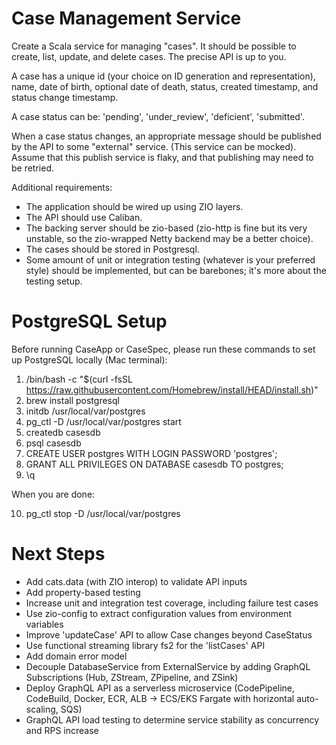# Case Management Service

Create a Scala service for managing "cases". It should be possible to create, list, update, and delete cases. The precise API is up to you.

A case has a unique id (your choice on ID generation and representation), name, date of birth, optional date of death, status, created timestamp, and status change timestamp.

A case status can be: 'pending', 'under_review', 'deficient', 'submitted'.

When a case status changes, an appropriate message should be published by the API to some "external" service. (This service can be mocked). Assume that this publish service is flaky, and that publishing may need to be retried.

Additional requirements:

* The application should be wired up using ZIO layers.
* The API should use Caliban.
* The backing server should be zio-based (zio-http is fine but its very unstable, so the zio-wrapped Netty backend may be a better choice).
* The cases should be stored in Postgresql.
* Some amount of unit or integration testing (whatever is your preferred style) should be implemented, but can be barebones; it's more about the testing setup.

# PostgreSQL Setup

Before running CaseApp or CaseSpec, please run these commands to set up PostgreSQL locally (Mac terminal):

1. /bin/bash -c "$(curl -fsSL https://raw.githubusercontent.com/Homebrew/install/HEAD/install.sh)"
2. brew install postgresql
3. initdb /usr/local/var/postgres
4. pg_ctl -D /usr/local/var/postgres start
5. createdb casesdb
6. psql casesdb
7. CREATE USER postgres WITH LOGIN PASSWORD 'postgres';
8. GRANT ALL PRIVILEGES ON DATABASE casesdb TO postgres;
9. \q

When you are done:

10. pg_ctl stop -D /usr/local/var/postgres


# Next Steps

* Add cats.data (with ZIO interop) to validate API inputs
* Add property-based testing
* Increase unit and integration test coverage, including failure test cases
* Use zio-config to extract configuration values from environment variables
* Improve 'updateCase' API to allow Case changes beyond CaseStatus
* Use functional streaming library fs2 for the 'listCases' API
* Add domain error model
* Decouple DatabaseService from ExternalService by adding GraphQL Subscriptions (Hub, ZStream, ZPipeline, and ZSink)
* Deploy GraphQL API as a serverless microservice (CodePipeline, CodeBuild, Docker, ECR, ALB -> ECS/EKS Fargate with horizontal auto-scaling, SQS)
* GraphQL API load testing to determine service stability as concurrency and RPS increase
